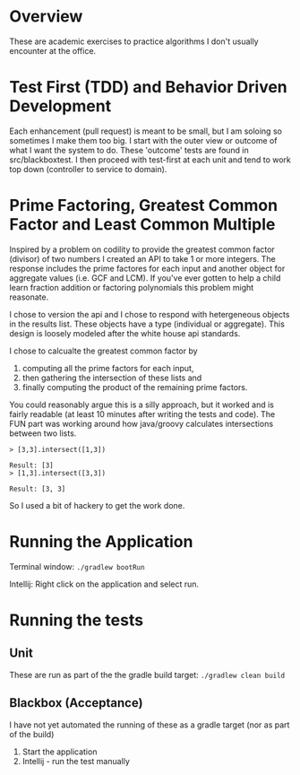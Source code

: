 # Overview
These are academic exercises to practice algorithms I don't usually encounter at the office.

# Test First (TDD) and Behavior Driven Development
Each enhancement (pull request) is meant to be small, but I am soloing so sometimes I make them too big. I start with the outer view or outcome of what I want the system to do. These 'outcome' tests are found in src/blackboxtest. I then proceed with test-first at each unit and tend to work top down (controller to service to domain).

# Prime Factoring, Greatest Common Factor and Least Common Multiple
Inspired by a problem on codility to provide the greatest common factor (divisor) of two numbers I created an API to take 1 or more integers. The response includes the prime factores for each input and another object for aggregate values (i.e. GCF and LCM). If you've ever gotten to help a child learn fraction addition or factoring polynomials this problem might reasonate.

I chose to version the api and I chose to respond with hetergeneous objects in the results list. These objects have a type (individual or aggregate). This design is loosely modeled after the white house api standards.

I chose to calcualte the greatest common factor by   

1. computing all the prime factors for each input, 
1. then gathering the intersection of these lists and 
1. finally computing the product of the remaining prime factors.

You could reasonably argue this is a silly approach, but it worked and is fairly readable (at least 10 minutes after writing the tests and code). The FUN part was working around how java/groovy calculates intersections between two lists.
~~~~
> [3,3].intersect([1,3])

Result: [3]
> [1,3].intersect([3,3])

Result: [3, 3]
~~~~

So I used a bit of hackery to get the work done.

# Running the Application
Terminal window: `./gradlew bootRun`

Intellij: Right click on the application and select run.

# Running the tests
## Unit
These are run as part of the the gradle build target: `./gradlew clean build`

## Blackbox (Acceptance)
I have not yet automated the running of these as a gradle target (nor as part of the build)  
 
1. Start the application
1. Intellij - run the test manually